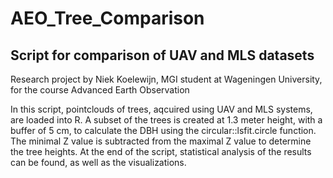 # AEO_Tree_Comparison

## Script for comparison of UAV and MLS datasets

Research project by Niek Koelewijn, MGI student at Wageningen University, for the course Advanced Earth Observation

In this script, pointclouds of trees, aqcuired using UAV and MLS systems, are loaded into R. A subset of the trees is created at 1.3 meter height, with a buffer of 5 cm, to calculate the DBH using the circular::lsfit.circle function. The minimal Z value is subtracted from the maximal Z value to determine the tree heights. At the end of the script, statistical analysis of the results can be found, as well as the visualizations.
